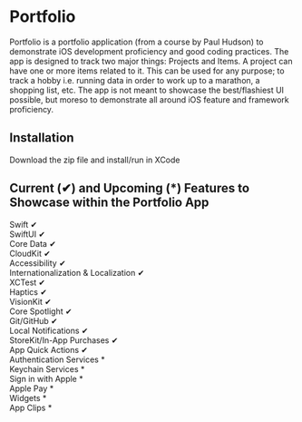# Portfolio

Portfolio is a portfolio application (from a course by Paul Hudson) to demonstrate iOS development proficiency and good coding practices.  The app is designed to track two major things: Projects and Items.  A project can have one or more items related to it.  This can be used for any purpose; to track a hobby i.e. running data in order to work up to a marathon, a shopping list, etc.  The app is not meant to showcase the best/flashiest UI possible, but moreso to demonstrate all around iOS feature and framework proficiency.

## Installation

Download the zip file and install/run in XCode

## Current (✔︎) and Upcoming (*) Features to Showcase within the Portfolio App
Swift ✔︎  
SwiftUI ✔︎  
Core Data ✔︎  
CloudKit ✔︎  
Accessibility ✔︎  
Internationalization & Localization ✔︎  
XCTest ✔︎  
Haptics ✔︎  
VisionKit ✔︎  
Core Spotlight ✔︎  
Git/GitHub ✔︎  
Local Notifications  ✔︎  
StoreKit/In-App Purchases ✔︎  
App Quick Actions ✔︎  
Authentication Services *  
Keychain Services *  
Sign in with Apple *  
Apple Pay *  
Widgets *  
App Clips *  

